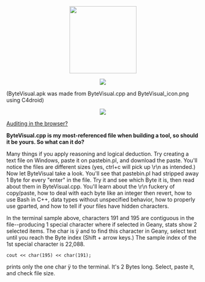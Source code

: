 <!--
Raw analysis of any file.
-->



<p align="center">
  <img src="https://github.com/compromise-evident/ByteVisual/blob/main/Other/ByteVisual_icon.png" width="175">
</p>

<p align="center">
  <img src="https://github.com/compromise-evident/ByteVisual/blob/main/Other/App.png">
</p>

(ByteVisual.apk was made from ByteVisual.cpp and ByteVisual_icon.png using C4droid)

<p align="center">
  <img src="https://github.com/compromise-evident/ByteVisual/blob/main/Other/Terminal.png">
</p>

[Auditing in the browser?](https://coliru.stacked-crooked.com/a/6078a8d76dad294d)



**ByteVisual.cpp is my most-referenced file when building a tool, so should it be yours. So what can it do?**

Many things if you apply reasoning and logical deduction. Try creating a text file on Windows, paste it on pastebin.pl, and download the paste. You'll notice the files are different sizes (yes, ctrl+c will pick up \r\n as intended.) Now let ByteVisual take a look. You'll see that pastebin.pl had stripped away 1 Byte for every "enter" in the file. Try it and see which Byte it is, then read about them in ByteVisual.cpp. You'll learn about the \r\n fuckery of copy/paste, how to deal with each byte like an integer then revert, how to use Bash in C++, data types without unspecified behavior, how to properly use gparted, and how to tell if your files have hidden characters.

In the terminal sample above, characters 191 and 195 are contiguous in the file--producing 1 special character where if selected in Geany, stats show 2 selected items. The char is ÿ and to find this character in Geany, select text until you reach the Byte index (Shift + arrow keys.) The sample index of the 1st special character is 22,088.

```text
cout << char(195) << char(191);
```
prints only the one char ÿ to the terminal. It's 2 Bytes long. Select, paste it, and check file size.
